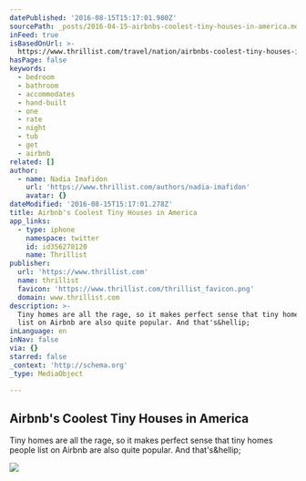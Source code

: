 ```yaml
---
datePublished: '2016-08-15T15:17:01.980Z'
sourcePath: _posts/2016-04-15-airbnbs-coolest-tiny-houses-in-america.md
inFeed: true
isBasedOnUrl: >-
  https://www.thrillist.com/travel/nation/airbnbs-coolest-tiny-houses-in-america/travel
hasPage: false
keywords:
  - bedroom
  - bathroom
  - accommodates
  - hand-built
  - one
  - rate
  - night
  - tub
  - get
  - airbnb
related: []
author:
  - name: Nadia Imafidon
    url: 'https://www.thrillist.com/authors/nadia-imafidon'
    avatar: {}
dateModified: '2016-08-15T15:17:01.278Z'
title: Airbnb's Coolest Tiny Houses in America
app_links:
  - type: iphone
    namespace: twitter
    id: id356278120
    name: Thrillist
publisher:
  url: 'https://www.thrillist.com'
  name: thrillist
  favicon: 'https://www.thrillist.com/thrillist_favicon.png'
  domain: www.thrillist.com
description: >-
  Tiny homes are all the rage, so it makes perfect sense that tiny homes people
  list on Airbnb are also quite popular. And that's&hellip;
inLanguage: en
inNav: false
via: {}
starred: false
_context: 'http://schema.org'
_type: MediaObject

---
```

<article style=""><h1>Airbnb's Coolest Tiny Houses in America</h1><p>Tiny homes are all the rage, so it makes perfect sense that tiny homes people list on Airbnb are also quite popular. And that's&amp;hellip;</p><img src="http://assets3.thrillist.com/v1/image/1686658/size/tmg-slideshow_l" /></article>